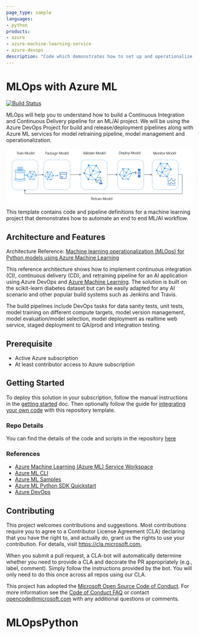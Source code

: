 ```yaml
---
page_type: sample
languages:
- python
products:
- azure
- azure-machine-learning-service
- azure-devops
description: "Code which demonstrates how to set up and operationalize an MLOps flow leveraging Azure Machine Learning and Azure DevOps."
---
```


# MLOps with Azure ML

[![Build Status](https://aidemos.visualstudio.com/MLOps/_apis/build/status/microsoft.MLOpsPython?branchName=master)](https://aidemos.visualstudio.com/MLOps/_build/latest?definitionId=151&branchName=master)

MLOps will help you to understand how to build a Continuous Integration and Continuous Delivery pipeline for an ML/AI project. We will be using the Azure DevOps Project for build and release/deployment pipelines along with Azure ML services for model retraining pipeline, model management and operationalization.

![ML lifecycle](/docs/images/ml-lifecycle.png)

This template contains code and pipeline definitions for a machine learning project that demonstrates how to automate an end to end ML/AI workflow.

## Architecture and Features

Architecture Reference: [Machine learning operationalization (MLOps) for Python models using Azure Machine Learning](https://docs.microsoft.com/en-us/azure/architecture/reference-architectures/ai/mlops-python)

This reference architecture shows how to implement continuous integration (CI), continuous delivery (CD), and retraining pipeline for an AI application using Azure DevOps and [Azure Machine Learning](/azure/machine-learning/service/overview-what-is-azure-ml). The solution is built on the scikit-learn diabetes dataset but can be easily adapted for any AI scenario and other popular build systems such as Jenkins and Travis.

The build pipelines include DevOps tasks for data sanity tests, unit tests, model training on different compute targets, model version management, model evaluation/model selection, model deployment as realtime web service, staged deployment to QA/prod and integration testing.

## Prerequisite

- Active Azure subscription
- At least contributor access to Azure subscription

## Getting Started

To deploy this solution in your subscription, follow the manual instructions in the [getting started](docs/getting_started.md) doc. Then optionally follow the guide for [integrating your own code](docs/custom_model.md) with this repository template.

### Repo Details

You can find the details of the code and scripts in the repository [here](/docs/code_description.md)

### References

- [Azure Machine Learning (Azure ML) Service Workspace](https://docs.microsoft.com/en-us/azure/machine-learning/service/overview-what-is-azure-ml)
- [Azure ML CLI](https://docs.microsoft.com/en-us/azure/machine-learning/service/reference-azure-machine-learning-cli)
- [Azure ML Samples](https://docs.microsoft.com/en-us/azure/machine-learning/service/samples-notebooks)
- [Azure ML Python SDK Quickstart](https://docs.microsoft.com/en-us/azure/machine-learning/service/quickstart-create-workspace-with-python)
- [Azure DevOps](https://docs.microsoft.com/en-us/azure/devops/?view=vsts)

## Contributing

This project welcomes contributions and suggestions. Most contributions require you to agree to a Contributor License Agreement (CLA) declaring that you have the right to, and actually do, grant us the rights to use your contribution. For details, visit <https://cla.microsoft.com.>

When you submit a pull request, a CLA-bot will automatically determine whether you need to provide a CLA and decorate the PR appropriately (e.g., label, comment). Simply follow the instructions provided by the bot. You will only need to do this once across all repos using our CLA.

This project has adopted the [Microsoft Open Source Code of Conduct](https://opensource.microsoft.com/codeofconduct/). For more information see the [Code of Conduct FAQ](https://opensource.microsoft.com/codeofconduct/faq/) or contact [opencode@microsoft.com](mailto:opencode@microsoft.com) with any additional questions or comments.
# MLOpsPython
